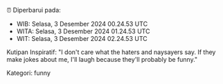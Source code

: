⏰ Diperbarui pada:
- WIB: Selasa, 3 Desember 2024 00.24.53 UTC
- WITA: Selasa, 3 Desember 2024 01.24.53 UTC
- WIT: Selasa, 3 Desember 2024 02.24.53 UTC

Kutipan Inspiratif:
"I don't care what the haters and naysayers say. If they make jokes about me, I'll laugh because they'll probably be funny."


Kategori: funny

